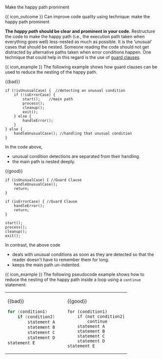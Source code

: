 <span id="title">Make the happy path prominent</span>

<span id="prereqs"></span>

<span id="outcomes">{{ icon_outcome }} Can improve code quality using technique: make the happy path prominent </span>

<div id="body">

**The _happy path_ should be clear and prominent in your code.** Restructure the code to make the happy path (i.e., the execution path taken when everything goes well) less-nested as much as possible. It is the ‘unusual’ cases that should be nested. Someone reading the code should not get distracted by alternative paths taken when error conditions happen. One technique that could help in this regard is the use of [guard clauses](http://wiki.c2.com/?GuardClause).

<box>

{{ icon_example }} The following example shows how guard clauses can be used to reduce the nesting of the happy path.

{{bad}}
```java{highlight-lines="3['start();'],4-6"}
if (!isUnusualCase) {  //detecting an unusual condition
    if (!isErrorCase) {
        start();    //main path
        process();
        cleanup();
        exit();
    } else {
        handleError();
    }
} else {
    handleUnusualCase(); //handling that unusual condition
}
```
In the code above,
* unusual condition detections are separated from their handling.
* the main path is nested deeply.

{{good}}
```java{highlight-lines="1['//Guard Clause'],6['//Guard Clause'],11-14"}
if (isUnusualCase) { //Guard Clause
    handleUnusualCase();
    return;
}

if (isErrorCase) { //Guard Clause
    handleError();
    return;
}

start();
process();
cleanup();
exit();
```
In contrast, the above code
* deals with unusual conditions as soon as they are detected so that the reader doesn't have to remember them for long.
* keeps the main path un-indented.

</box>

<box>

{{ icon_example }} The following pseudocode example shows how to reduce the nesting of the happy path inside a loop using a `continue` statement:


<table>
<tbody>
<tr>
  <td valign="top">

{{bad}}
```java
for (condition1)
    if (condition2)
        statement A
        statement B
        statement C
        statement D
statement E
```
  </td>
  <td>&nbsp;&nbsp;<br><br></td>
  <td valign="top">

{{good}}
```java{highlight-lines="2['not'],3"}
for (condition1)
    if (not condition2)
        continue
    statement A
    statement B
    statement C
    statement D
statement E
```
  </td>
</tr>
</tbody>
</table>

</box>


</div>

<div id="extras">
</div>
